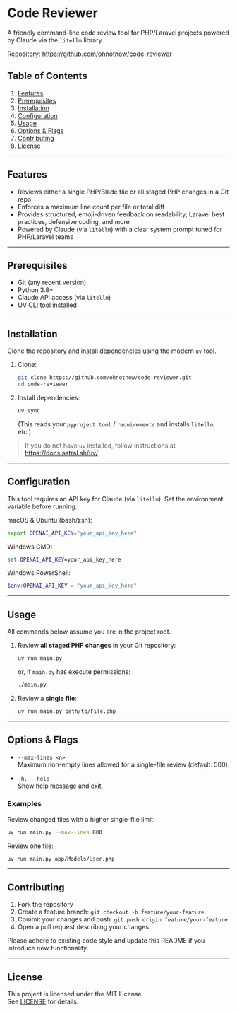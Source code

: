 # Code Reviewer

A friendly command-line code review tool for PHP/Laravel projects powered by Claude via the `litellm` library.

Repository: https://github.com/ohnotnow/code-reviewer

## Table of Contents
1. [Features](#features)  
2. [Prerequisites](#prerequisites)  
3. [Installation](#installation)  
4. [Configuration](#configuration)  
5. [Usage](#usage)  
6. [Options & Flags](#options--flags)  
7. [Contributing](#contributing)  
8. [License](#license)  

---

## Features
- Reviews either a single PHP/Blade file or all staged PHP changes in a Git repo  
- Enforces a maximum line count per file or total diff  
- Provides structured, emoji-driven feedback on readability, Laravel best practices, defensive coding, and more  
- Powered by Claude (via `litellm`) with a clear system prompt tuned for PHP/Laravel teams  

---

## Prerequisites
- Git (any recent version)  
- Python 3.8+  
- Claude API access (via `litellm`)  
- [UV CLI tool](https://docs.astral.sh/uv/) installed  

---

## Installation

Clone the repository and install dependencies using the modern `uv` tool.

1. Clone:
   ```bash
   git clone https://github.com/ohnotnow/code-reviewer.git
   cd code-reviewer
   ```

2. Install dependencies:
   ```bash
   uv sync
   ```
   (This reads your `pyproject.toml` / `requirements` and installs `litellm`, etc.)

> If you do not have `uv` installed, follow instructions at https://docs.astral.sh/uv/  

---

## Configuration

This tool requires an API key for Claude (via `litellm`). Set the environment variable before running:

macOS & Ubuntu (bash/zsh):
```bash
export OPENAI_API_KEY="your_api_key_here"
```

Windows CMD:
```cmd
set OPENAI_API_KEY=your_api_key_here
```

Windows PowerShell:
```powershell
$env:OPENAI_API_KEY = "your_api_key_here"
```

---

## Usage

All commands below assume you are in the project root.

1. Review **all staged PHP changes** in your Git repository:
   ```bash
   uv run main.py
   ```
   or, if `main.py` has execute permissions:
   ```bash
   ./main.py
   ```

2. Review a **single file**:
   ```bash
   uv run main.py path/to/File.php
   ```

---

## Options & Flags

- `--max-lines <n>`  
  Maximum non-empty lines allowed for a single-file review (default: 500).

- `-h, --help`  
  Show help message and exit.

### Examples

Review changed files with a higher single-file limit:
```bash
uv run main.py --max-lines 800
```

Review one file:
```bash
uv run main.py app/Models/User.php
```

---

## Contributing

1. Fork the repository  
2. Create a feature branch: `git checkout -b feature/your-feature`  
3. Commit your changes and push: `git push origin feature/your-feature`  
4. Open a pull request describing your changes

Please adhere to existing code style and update this README if you introduce new functionality.

---

## License

This project is licensed under the MIT License.  
See [LICENSE](LICENSE) for details.

